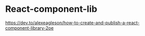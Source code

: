 # React-component-lib

https://dev.to/alexeagleson/how-to-create-and-publish-a-react-component-library-2oe
